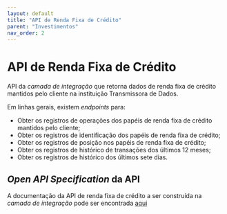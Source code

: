 ```yaml
---
layout: default
title: "API de Renda Fixa de Crédito"
parent: "Investimentos"
nav_order: 2
---
```


# API de Renda Fixa de Crédito

API da *camada de integração* que retorna dados de renda fixa de crédito mantidos pelo cliente na instituição Transmissora de Dados.

Em linhas gerais, existem *endpoints* para:

- Obter os registros de operações dos papéis de renda fixa de crédito mantidos pelo cliente;
- Obter os registros de identificação dos papéis de renda fixa de crédito;
- Obter os registros de posição nos papéis de renda fixa de crédito;
- Obter os registros de histórico de transações dos últimos 12 meses;
- Obter os registros de histórico dos últimos sete dias.

## *Open API Specification* da API

A documentação da API de renda fixa de crédito a ser construída na *camada de integração* pode ser encontrada [aqui][API-Renda-Fixa-Credito]

[API-Renda-Fixa-Credito]: ../../../../../swagger-ui/index.html?api=data-credit-fixed-incomes